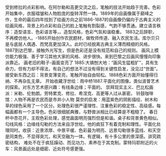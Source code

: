 受到修拉的点彩影响。在阿尔勒和高更交流之后，笔触的技法开始趋于完善。色彩开始集中，衣服褶皱和人物脸庞的旋转浑然一体。1889年的自画像属于巅峰之作，生命的最后四年找到了绘画方向之前1886-1887的自画像仍偏向于古典主义的绘画风格，背景上的点彩和自己的脸上笔触有割裂感，气韵不够贯通。建立语言秩序：造型语言、色彩语言等，。造型风格，色彩气氛和谐稳重。
1883之后辞职，不再模仿他人。-1885开始创作农民题材，做牧师传道、融入农民生活。库尔贝只是与底层人偶遇、而梵高更加深入。此时已经脱离古典主义薄而精细的风格。1887到达巴黎，接触外光写生，但是色彩还是没有规范和自己的规则。
画风上模仿能力极强、善于学习其他大家的风格、进步很快。来到巴黎之后画风慢慢向印象派靠近。
画老旧的鞋子-画面变亮了
1885:大镐刨大地：“画风生猛粗犷”，具有生命力，但有力却不得法，有自己的想法不过没有得到关键性启发，没见过“世面”。接受新东西之后：背景变薄变亮，笔触开始自由轻松。1888色彩方面开始懂得归纳、不再杂乱无章。
开始收藏浮世绘：雨中桥1887.平面化的图像。类似波普艺术的探索。对东方艺术感兴趣：有线条边缘；平面的。
崇拜现实主义、巴比松画派：米勒、伦勃朗。劳特累克、修拉、希涅克、高更等人过从甚密。
铃鼓咖啡馆：人物不再是农民而是市井小人物
莫奈的启发：用蓝紫色的阴影描绘、树木和草的绿色采用了一个区分。处理色彩很严谨理性、注重色彩的稳定性、高级感。每幅画都有一个主导色。色彩很细腻典雅，与野兽派相比已经算是不粗糙了。
春日杯中杏花开，主观色彩处理，感觉画面明亮强烈但是和谐。桌子和背景黄色相似。勾线风格：边缘线勾勒的方法来自浮世绘。他的疯狂下有着克制和理性。平面化处理同时。收获：近景浓厚、中景平缓、色彩最为明亮、远景勾勒很多蓝线、和天空是同类色，不显得突兀，和天空融为一体。有逻辑，有十多公里的景深感。讲究疏密结构，
难处不在于疯狂躁动、而见功力、素养在于其克制。蒙特玛耶附近的火车：风景画远处是细密、近处符号感更强。

